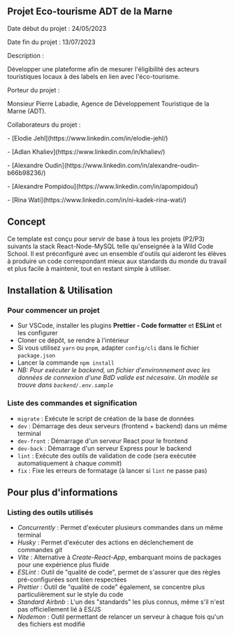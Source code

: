 <h2> Projet Eco-tourisme ADT de la Marne</h2>

<div>
<p>Date début du projet : 24/05/2023</p>
<p>Date fin du projet : 13/07/2023</p>
</div>

<div>
<p>Description :</p> 
<p>Développer une plateforme afin de mesurer l'éligibilité des acteurs touristiques locaux à des labels en lien avec l'éco-tourisme.</p>
</div>

<div>
<p>Porteur du projet :</p>
<p>Monsieur Pierre Labadie, Agence de Développement Touristique de la Marne (ADT).</p>
</div>

<div>
<p>Collaborateurs du projet :</p>
<p>- [Elodie Jehl](https://www.linkedin.com/in/elodie-jehl/)</p>
<p>- [Adlan Khaliev](https://www.linkedin.com/in/khaliev/)</p>
<p>- [Alexandre Oudin](https://www.linkedin.com/in/alexandre-oudin-b66b98236/)</p>
<p>- [Alexandre Pompidou](https://www.linkedin.com/in/apompidou/)</p>
<p>- [Rina Wati](https://www.linkedin.com/in/ni-kadek-rina-wati/)</p>
</div>

## Concept

Ce template est conçu pour servir de base à tous les projets (P2/P3) suivants la stack React-Node-MySQL telle qu'enseignée à la Wild Code School. Il est préconfiguré avec un ensemble d'outils qui aideront les élèves à produire un code correspondant mieux aux standards du monde du travail et plus facile à maintenir, tout en restant simple à utiliser.

## Installation & Utilisation

### Pour commencer un projet

- Sur VSCode, installer les plugins **Prettier - Code formatter** et **ESLint** et les configurer
- Cloner ce dépôt, se rendre à l'intérieur
- Si vous utilisez `yarn` ou `pnpm`, adapter `config/cli` dans le fichier `package.json`
- Lancer la commande `npm install`
- _NB: Pour exécuter le backend, un fichier d'environnement avec les données de connexion d'une BdD valide est nécesaire. Un modèle se trouve dans `backend/.env.sample`_

### Liste des commandes et signification

- `migrate` : Exécute le script de création de la base de données
- `dev` : Démarrage des deux serveurs (frontend + backend) dans un même terminal
- `dev-front` : Démarrage d'un serveur React pour le frontend
- `dev-back` : Démarrage d'un serveur Express pour le backend
- `lint` : Exécute des outils de validation de code (sera exécutée automatiquement à chaque _commit_)
- `fix` : Fixe les erreurs de formatage (à lancer si `lint` ne passe pas)

## Pour plus d'informations

### Listing des outils utilisés

- _Concurrently_ : Permet d'exécuter plusieurs commandes dans un même terminal
- _Husky_ : Permet d'exécuter des actions en déclenchement de commandes _git_
- _Vite_ : Alternative à _Create-React-App_, embarquant moins de packages pour une expérience plus fluide
- _ESLint_ : Outil de "qualité de code", permet de s'assurer que des règles pré-configurées sont bien respectées
- _Prettier_ : Outil de "qualité de code" également, se concentre plus particulièrement sur le style du code
- _Standard Airbnb_ : L'un des "standards" les plus connus, même s'il n'est pas officiellement lié à ES/JS
- _Nodemon_ : Outil permettant de relancer un serveur à chaque fois qu'un des fichiers est modifié
